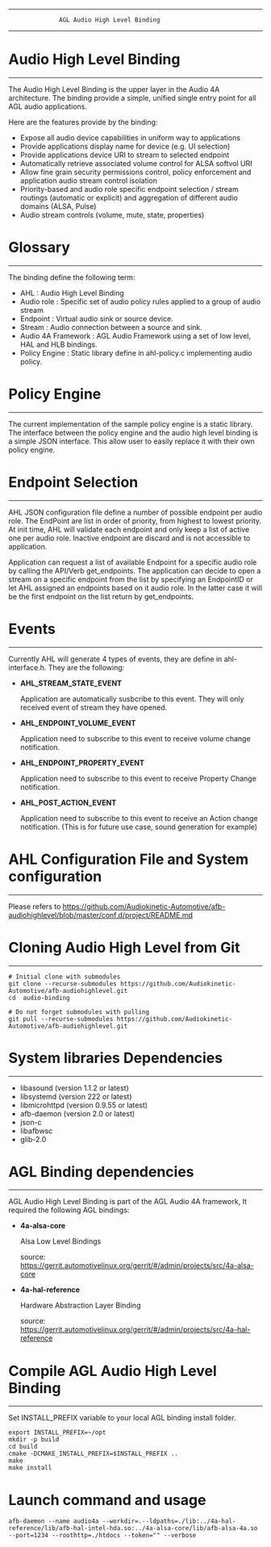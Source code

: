 ------------------------------------------------------------------------
                  AGL Audio High Level Binding
------------------------------------------------------------------------

# Audio High Level Binding
-----------------------------
The Audio High Level Binding is the upper layer in the Audio 4A architecture.
The binding provide a simple, unified single entry point for all AGL audio applications.

Here are the features provide by the binding:

- Expose all audio device capabilities in uniform way to applications
- Provide applications display name for device (e.g. UI selection)
- Provide applications device URI to stream to selected endpoint
- Automatically retrieve associated volume control for ALSA softvol URI
- Allow fine grain security permissions control, policy enforcement and application audio stream control isolation
- Priority-based and audio role specific endpoint selection / stream routings (automatic or explicit) and aggregation of different audio domains (ALSA, Pulse)
- Audio stream controls (volume, mute, state, properties)


# Glossary
-----------------------------
The binding define the following term:

- AHL                : Audio High Level Binding
- Audio role         : Specific set of audio policy rules applied to a group of audio stream
- Endpoint           : Virtual audio sink or source device.
- Stream             : Audio connection between a source and sink.
- Audio 4A Framework : AGL Audio Framework using a set of low level, HAL and HLB bindings.
- Policy Engine      : Static library define in ahl-policy.c implementing audio policy.


# Policy Engine
------------------------------

The current implementation of the sample policy engine is a static library.
The interface between the policy engine and the audio high level binding is a simple JSON interface.
This allow user to easily replace it with their own policy engine.


# Endpoint Selection
------------------------------
AHL JSON configuration file define a number of possible endpoint per audio role. The EndPoint are list in order of priority, from highest to lowest priority.
At init time, AHL will validate each endpoint and only keep a list of active one per audio role. Inactive endpoint are discard and is not accessible to application.

Application can request a list of available Endpoint for a specific audio role by calling the API/Verb get_endpoints.
The application can decide to open a stream on a specific endpoint from the list by specifying an EndpointID or let AHL assigned an endpoints based on it audio role.
In the latter case it will be the first endpoint on the list return by get_endpoints.

# Events
-------------------------------
Currently AHL will generate 4 types of events, they are define in ahl-interface.h.
They are the following:

- **AHL_STREAM_STATE_EVENT**

   Application are automatically susbcribe to this event. They will only received event of stream they have opened.
- **AHL_ENDPOINT_VOLUME_EVENT**

   Application need to subscribe to this event to receive volume change notification.
- **AHL_ENDPOINT_PROPERTY_EVENT**

   Application need to subscribe to this event to receive Property Change notification.
- **AHL_POST_ACTION_EVENT**

   Application need to subscribe to this event to receive an Action change notification. (This is for future use case, sound generation for example)


# AHL Configuration File and System configuration
----------------------------------------------
Please refers to https://github.com/Audiokinetic-Automotive/afb-audiohighlevel/blob/master/conf.d/project/README.md


# Cloning Audio High Level from Git
-------------------------------------------------------

```
# Initial clone with submodules
git clone --recurse-submodules https://github.com/Audiokinetic-Automotive/afb-audiohighlevel.git
cd  audio-binding

# Do not forget submodules with pulling
git pull --recurse-submodules https://github.com/Audiokinetic-Automotive/afb-audiohighlevel.git

```

# System libraries Dependencies
------------------------------------------------------------------
- libasound (version 1.1.2 or latest)
- libsystemd (version 222 or latest)
- libmicrohttpd (version 0.9.55 or latest)
- afb-daemon (version 2.0 or latest)
- json-c
- libafbwsc
- glib-2.0

# AGL Binding dependencies
-------------------------------------------------------------------
AGL Audio High Level Binding is part of the AGL Audio 4A framework,
It required the following AGL bindings:

- **4a-alsa-core**

   Alsa Low Level Bindings

   source: https://gerrit.automotivelinux.org/gerrit/#/admin/projects/src/4a-alsa-core
- **4a-hal-reference**

   Hardware Abstraction Layer Binding

   source: https://gerrit.automotivelinux.org/gerrit/#/admin/projects/src/4a-hal-reference   


# Compile AGL Audio High Level Binding
--------------------------------------

Set INSTALL_PREFIX variable to your local AGL binding install folder.


```
export INSTALL_PREFIX=~/opt
mkdir -p build
cd build
cmake -DCMAKE_INSTALL_PREFIX=$INSTALL_PREFIX ..
make
make install

```

# Launch command and usage

```
afb-daemon --name audio4a --workdir=.--ldpaths=./lib:../4a-hal-reference/lib/afb-hal-intel-hda.so:../4a-alsa-core/lib/afb-alsa-4a.so --port=1234 --roothttp=./htdocs --token="" --verbose

```
